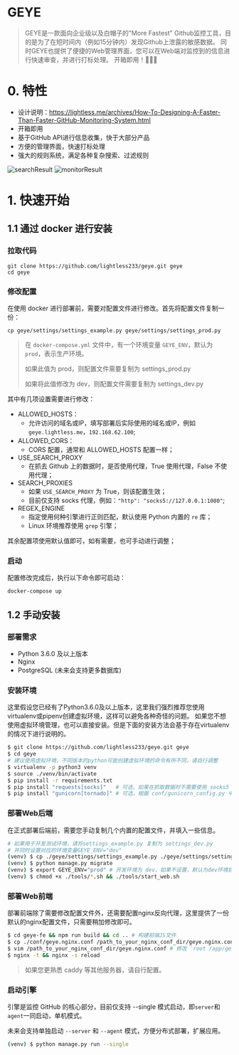 # GEYE

> GEYE是一款面向企业级以及白帽子的"More Fastest" Github监控工具，目的是为了在短时间内（例如15分钟内）发现Github上泄露的敏感数据。
> 同时GEYE也提供了便捷的Web管理界面，您可以在Web端对监控到的信息进行快速审查，并进行打标处理。
> 开箱即用！🚀🚀🚀

# 0. 特性
- 设计说明：https://lightless.me/archives/How-To-Designing-A-Faster-Than-Faster-GitHub-Monitoring-System.html
- 开箱即用
- 基于GitHub API进行信息收集，快于大部分产品
- 方便的管理界面，快速打标处理
- 强大的规则系统，满足各种复杂搜索、过滤规则

![searchResult](https://raw.githubusercontent.com/redstone-project/geye/master/docs/img/geye.png)
![monitorResult](https://raw.githubusercontent.com/redstone-project/geye/master/docs/img/geye-monitor-results.png)

# 1. 快速开始

## 1.1 通过 docker 进行安装

### 拉取代码
```shell
git clone https://github.com/lightless233/geye.git geye
cd geye
```

### 修改配置
在使用 docker 进行部署前，需要对配置文件进行修改。首先将配置文件复制一份：
```shell
cp geye/settings/settings_example.py geye/settings/settings_prod.py
```

> 在 `docker-compose.yml` 文件中，有一个环境变量 `GEYE_ENV`，默认为 `prod`，表示生产环境。
> 
> 如果此值为 prod，则配置文件需要复制为 settings_prod.py
> 
> 如果将此值修改为 dev，则配置文件需要复制为 settings_dev.py

其中有几项设置需要进行修改：
- ALLOWED_HOSTS：
  - 允许访问的域名或IP，填写部署后实际使用的域名或IP，例如 `geye.lightless.me`，`192.168.62.100`;
- ALLOWED_CORS：
  - CORS 配置，通常和 ALLOWED_HOSTS 配置一样；
- USE_SEARCH_PROXY
  - 在抓去 Github 上的数据时，是否使用代理，True 使用代理，False 不使用代理；
- SEARCH_PROXIES
  - 如果 `USE_SEARCH_PROXY` 为 True，则该配置生效；
  - 目前仅支持 socks 代理，例如：`"http": "socks5://127.0.0.1:1080"`;
- REGEX_ENGINE
  - 指定使用何种引擎进行正则匹配，默认使用 Python 内置的 `re` 库；
  - Linux 环境推荐使用 `grep` 引擎；

其余配置项使用默认值即可，如有需要，也可手动进行调整；

### 启动
配置修改完成后，执行以下命令即可启动：
```shell
docker-compose up
```

## 1.2 手动安装

### 部署需求
- Python 3.6.0 及以上版本
- Nginx
- PostgreSQL (未来会支持更多数据库)

### 安装环境
这里假设您已经有了Python3.6.0及以上版本，这里我们强烈推荐您使用virtualenv或pipenv创建虚拟环境，这样可以避免各种奇怪的问题。
如果您不想使用虚拟环境管理，也可以直接安装。但是下面的安装方法会基于存在virtualenv的情况下进行说明的。

```bash
$ git clone https://github.com/lightless233/geye.git geye
$ cd geye
# 建议使用虚拟环境，不同版本的python可能创建虚拟环境的命令有所不同，请自行调整
$ virtualenv -p python3 venv 
$ source ./venv/bin/activate
$ pip install -r requirements.txt
$ pip install "requests[socks]"   # 可选，如果在抓取数据时不需要使用 socks5 代理，可以不安装。
$ pip install "gunicorn[tornado]" # 可选，根据 conf/gunicorn_config.py 中的 worker 类型决定。
```

### 部署Web后端
在正式部署后端前，需要您手动复制几个内置的配置文件，并填入一些信息。

```bash
# 如果用于开发测试环境，请将settings_example.py 复制为 settings_dev.py
# 并同时设置对应的环境变量GEYE_ENV="dev"
(venv) $ cp ./geye/settings/settings_example.py ./geye/settings/settings_prod.py
(venv) $ python manage.py migrate
(venv) $ export GEYE_ENV="prod" # 开发环境为 dev，如果不设置，默认为dev环境启动
(venv) $ chmod +x ./tools/*.sh && ./tools/start_web.sh
```

### 部署Web前端
部署前端除了需要修改配置文件外，还需要配置nginx反向代理，这里提供了一份默认的nginx配置文件，只需要稍加修改即可。

```bash
$ cd geye-fe && npm run build && cd .. # 构建前端JS文件
$ cp ./conf/geye.nginx.conf /path_to_your_nginx_conf_dir/geye.nginx.conf
$ vim /path_to_your_nginx_conf_dir/geye.nginx.conf # 修改 `root /app/geye-fe/dist/;` 指向刚刚前端 build 生成的 dist 目录
$ nginx -t && nginx -s reload
```

> 如果您更熟悉 caddy 等其他服务器，请自行配置。

### 启动引擎
引擎是监控 GitHub 的核心部分，目前仅支持 --single 模式启动，即`server`和`agent`一同启动，单机模式。

未来会支持单独启动 `--server` 和 `--agent` 模式，方便分布式部署，扩展应用。

```bash
(venv) $ python manage.py run --single 
```
